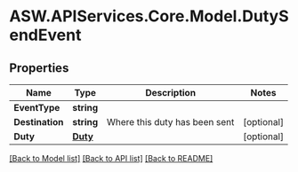 
# ASW.APIServices.Core.Model.DutySendEvent

## Properties

Name | Type | Description | Notes
------------ | ------------- | ------------- | -------------
**EventType** | **string** |  | 
**Destination** | **string** | Where this duty has been sent | [optional] 
**Duty** | [**Duty**](Duty.md) |  | [optional] 

[[Back to Model list]](../README.md#documentation-for-models)
[[Back to API list]](../README.md#documentation-for-api-endpoints)
[[Back to README]](../README.md)


